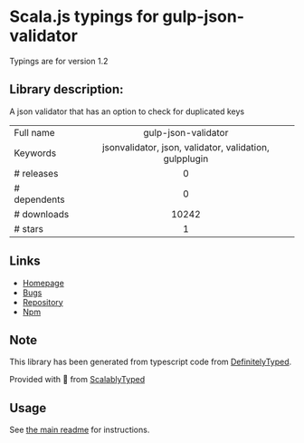 
# Scala.js typings for gulp-json-validator

Typings are for version 1.2

## Library description:
A json validator that has an option to check for duplicated keys

|                    |                 |
| ------------------ | :-------------: |
| Full name          | gulp-json-validator |
| Keywords           | jsonvalidator, json, validator, validation, gulpplugin |
| # releases         | 0 |
| # dependents       | 0 |
| # downloads        | 10242 |
| # stars            | 1 |

## Links
- [Homepage](https://github.com/jackyjieliu/gulp-json-validator)
- [Bugs](https://github.com/jackyjieliu/gulp-json-validator/issues)
- [Repository](https://github.com/jackyjieliu/gulp-json-validator)
- [Npm](https://www.npmjs.com/package/gulp-json-validator)
    


## Note
This library has been generated from typescript code from [DefinitelyTyped](https://definitelytyped.org).

Provided with :purple_heart: from [ScalablyTyped](https://github.com/oyvindberg/ScalablyTyped)

## Usage
See [the main readme](../../readme.md) for instructions.


